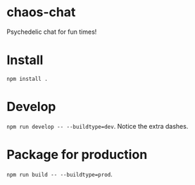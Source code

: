 # chaos-chat
Psychedelic chat for fun times!

# Install

`npm install .`

# Develop

`npm run develop -- --buildtype=dev`. Notice the extra dashes.

# Package for production

`npm run build -- --buildtype=prod`.